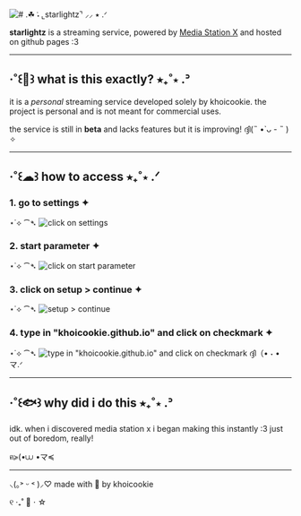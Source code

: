 ![# .☘︎ ݁˖ ⌞starlightz⌝ ⸝⸝ ⭑ .ᐟ](https://khoicookie.github.io/msx/logo_small.png)

**starlightz** is a streaming service, powered by [Media Station X](https://msx.benzac.de/) and hosted on github pages :3

- - -

## ‧˚꒰📘꒱ what is this exactly? ⭑₊˚⋆ .ᐣ

it is a *personal* streaming service developed solely by khoicookie.
the project is personal and is not meant for commercial uses.

the service is still in **beta** and lacks features but it is improving!
ദ്ദി(˵ •̀ ᴗ - ˵ ) ✧

- - -

## ‧˚꒰☁︎꒱ how to access ⭑₊˚⋆ .ᐟ

### 1. go to settings ✦
⋆˙⟡ ⁀➴
![click on settings](https://khoicookie.github.io/msx/data/images/tutorial/step%201.png)
### 2. start parameter ✦
⋆˙⟡ ⁀➴
![click on start parameter](https://khoicookie.github.io/msx/data/images/tutorial/step%202.png)
### 3. click on setup > continue ✦
⋆˙⟡ ⁀➴
![setup > continue](https://khoicookie.github.io/msx/data/images/tutorial/step%203.png)
### 4. type in "khoicookie.github.io" and click on checkmark ✦
⋆˙⟡ ⁀➴
![type in "khoicookie.github.io" and click on checkmark](https://khoicookie.github.io/msx/data/images/tutorial/step%204.png)
ദ്ദി（• ˕ •マ.ᐟ

- - -

## ‧˚꒰🐟꒱ why did i do this ⭑₊˚⋆ .ᐣ

idk. when i discovered media station x i began making this instantly :3
just out of boredom, really!

ฅ≽(•⩊ •マ≼

- - -

⸜(｡˃ ᵕ ˂ )⸝♡
made with 💙 by khoicookie 

୧ ‧₊˚ 🍮 ⋅ ☆
